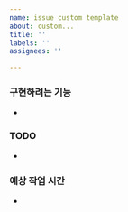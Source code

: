 ```yaml
---
name: issue custom template
about: custom...
title: ''
labels: ''
assignees: ''

---
```


### 구현하려는 기능
- 
### TODO
-
### 예상 작업 시간
-
